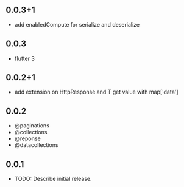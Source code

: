 ## 0.0.3+1

* add enabledCompute for serialize and deserialize

## 0.0.3

* flutter 3

## 0.0.2+1

* add extension on HttpResponse and T get value with map['data']

## 0.0.2

* @paginations
* @collections
* @reponse
* @datacollections


## 0.0.1

* TODO: Describe initial release.

